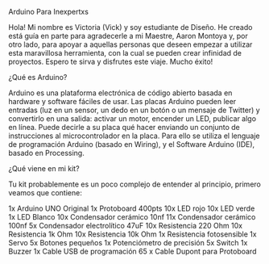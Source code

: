 Arduino Para Inexpertxs

Hola! Mi nombre es Victoria (Vick) y soy estudiante de Diseño. He creado está guía en parte para agradecerle a mi Maestre, Aaron Montoya y, por otro lado, para apoyar a aquellas personas que deseen empezar a utilizar esta maravillosa herramienta, con la cual se pueden crear infinidad de proyectos. Espero te sirva y disfrutes este viaje. Mucho éxito!

¿Qué es Arduino?

Arduino es una plataforma electrónica de código abierto basada en hardware y software fáciles de usar. Las placas Arduino pueden leer entradas (luz en un sensor, un dedo en un botón o un mensaje de Twitter) y convertirlo en una salida: activar un motor, encender un LED, publicar algo en línea. Puede decirle a su placa qué hacer enviando un conjunto de instrucciones al microcontrolador en la placa. Para ello se utiliza el lenguaje de programación Arduino (basado en Wiring), y el Software Arduino (IDE), basado en Processing.

¿Qué viene en mi kit?

Tu kit probablemente es un poco complejo de entender al principio, primero veamos que contiene:

1x Arduino UNO Original
1x Protoboard 400pts
10x LED rojo
10x LED verde
1x LED Blanco
10x Condensador cerámico 10nf
11x Condensador cerámico 100nf
5x Condensador electrolítico 47uF
10x Resistencia 220 Ohm
10x Resistencia 1k Ohm
10x Resistencia 10k Ohm
1x Resistencia fotosensible
1x Servo
5x Botones pequeños
1x Potenciómetro de precisión
5x Switch
1x Buzzer
1x Cable USB de programación
65 x Cable Dupont para Protoboard

